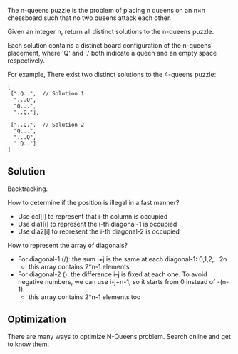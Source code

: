 The n-queens puzzle is the problem of placing n queens on an n×n chessboard such that no two queens attack each other.



Given an integer n, return all distinct solutions to the n-queens puzzle.

Each solution contains a distinct board configuration of the n-queens' placement, where 'Q' and '.' both indicate a queen and an empty space respectively.

For example,
There exist two distinct solutions to the 4-queens puzzle:

	[
	 [".Q..",  // Solution 1
	  "...Q",
	  "Q...",
	  "..Q."],

	 ["..Q.",  // Solution 2
	  "Q...",
	  "...Q",
	  ".Q.."]
	]

## Solution

Backtracking.

How to determine if the position is illegal in a fast manner?
+ Use col[i] to represent that i-th column is occupied
+ Use dia1[i] to represent the i-th diagonal-1 is occupied
+ Use dia2[i] to represent the i-th diagonal-2 is occupied

How to represent the array of diagonals?
+ For diagonal-1 (/): the sum i+j is the same at each diagonal-1: 0,1,2,...2n
	+ this array contains 2\*n-1 elements
+ For diagonal-2 (\): the difference i-j is fixed at each one. To avoid negative numbers, we can use i-j+n-1, so it starts from 0 instead of -(n-1).
	+ this array contains 2\*n-1 elements too

## Optimization

There are many ways to optimize N-Queens problem. Search online and get to know them.